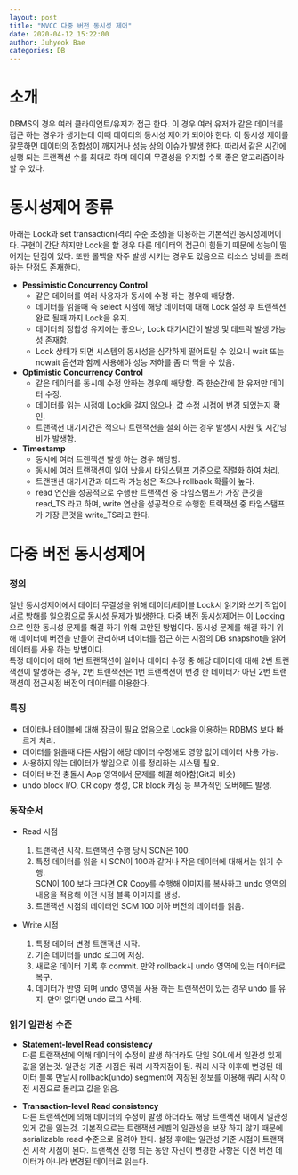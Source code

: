 ```yaml
---
layout: post
title: "MVCC 다중 버전 동시성 제어"
date: 2020-04-12 15:22:00
author: Juhyeok Bae
categories: DB
---
```

# 소개
DBMS의 경우 여러 클라이언트/유저가 접근 한다. 이 경우 여러 유저가 같은 데이터를 접근 하는 경우가 생기는데 이때 데이터의 동시성 제어가 되어야 한다. 이 동시성 제어를 잘못하면 데이터의 정합성이 깨지거나 성능 상의 이슈가 발생 한다. 따라서 같은 시간에 실행 되는 트랜잭션 수를 최대로 하며 데이의 무결성을 유지할 수록 좋은 알고리즘이라 할 수 있다.  

# 동시성제어 종류
아래는 Lock과 set transaction(격리 수준 조정)을 이용하는 기본적인 동시성제어이다. 구현이 간단 하지만 Lock을 할 경우 다른 데이터의 접근이 힘들기 때문에 성능이 떨어지는 단점이 있다. 또한 롤백을 자주 발생 시키는 경우도 있음으로 리소스 낭비를 초래하는 단점도 존재한다.
- **Pessimistic Concurrency Control**
  - 같은 데이터를 여러 사용자가 동시에 수정 하는 경우에 해당함.
  - 데이터를 읽을때 즉 select 시점에 해당 데이터에 대해 Lock 설정 후 트랜젝션 완료 될때 까지 Lock을 유지.
  - 데이터의 정합성 유지에는 좋으나, Lock 대기시간이 발생 및 데드락 발생 가능성 존재함.
  - Lock 상태가 되면 시스템의 동시성을 심각하게 떨어트릴 수 있으니 wait 또는 nowait 옵션과 함께 사용해야 성능 저하를 좀 더 막을 수 있음.
- **Optimistic Concurrency Control**
  - 같은 데이터를 동시에 수정 안하는 경우에 해당함. 즉 한순간에 한 유저만 데이터 수정.
  - 데이터를 읽는 시점에 Lock을 걸지 않으나, 값 수정 시점에 변경 되었는지 확인.
  - 트랜잭션 대기시간은 적으나 트랜잭션을 철회 하는 경우 발생시 자원 및 시간낭비가 발생함.
- **Timestamp**
  - 동시에 여러 트랜잭션 발생 하는 경우 해당함.
  - 동시에 여러 트랜잭션이 일어 났을시 타임스탬프 기준으로 직렬화 하여 처리.
  - 트랜잰션 대기시간과 데드락 가능성은 적으나 rollback 확률이 높다.
  - read 연산을 성공적으로 수행한 트랜잭션 중 타임스탬프가 가장 큰것을 read_TS 라고 하며, write 연산을 성공적으로 수행한 트랙잭션 중 타임스탬프가 가장 큰것을 write_TS라고 한다.

# 다중 버전 동시성제어
### 정의
일반 동시성제어에서 데이터 무결성을 위해 데이터/테이블 Lock시 읽기와 쓰기 작업이 서로 방해를 일으킴으로 동시성 문제가 발생한다. 다중 버전 동시성제어는 이 Locking으로 인한 동시성 문제를 해결 하기 위해 고안된 방법이다. 동시성 문제를 해결 하기 위해 데이터에 버전을 만들어 관리하며 데이터를 접근 하는 시점의 DB snapshot을 읽어 데이터를 사용 하는 방법이다.  
특정 데이터에 대해 1번 트랜잭션이 일어나 데이터 수정 중 해당 데이터에 대해 2번 트랜잭션이 발생하는 경우, 2번 트랜잭션은 1번 트랜잭션이 변경 한 데이터가 아닌 2번 트랜잭션이 접근시점 버전의 데이터를 이용한다.

### 특징
- 데이터나 테이블에 대해 잠금이 필요 없음으로 Lock을 이용하는 RDBMS 보다 빠르게 처리.
- 데이터를 읽을때 다른 사람이 해당 데이터 수정해도 영향 없이 데이터 사용 가능.
- 사용하지 않는 데이터가 쌓임으로 이를 정리하는 시스템 필요.
- 데이터 버전 충돌시 App 영역에서 문제를 해결 해야함(Git과 비슷)
- undo block I/O, CR copy 생성, CR block 캐싱 등 부가적인 오버헤드 발생.

### 동작순서
- Read 시점  
  1) 트랜잭션 시작. 트랜잭션 수행 당시 SCN은 100.  
  2) 특정 데이터를 읽을 시 SCN이 100과 같거나 작은 데이터에 대해서는 읽기 수행.  
     SCN이 100 보다 크다면 CR Copy를 수행해 이미지를 복사하고 undo 영역의 내용을 적용해 이전 시점 블록 이미지를 생성.  
  3) 트랜잭션 시점의 데이터인 SCM 100 이하 버전의 데이터를 읽음.  

- Write 시점<MySQL>  
  1) 특정 데이터 변경 트랜잭션 시작.  
  2) 기존 데이터를 undo 로그에 저장.    
  3) 새로운 데이터 기록 후 commit. 만약 rollback시 undo 영역에 있는 데이터로 복구.  
  4) 데이터가 반영 되며 undo 영역을 사용 하는 트랜잭션이 있는 경우 undo 를 유지. 만약 없다면 undo 로그 삭제.  

### 읽기 일관성 수준
- **Statement-level Read consistency**  
다른 트랜잭션에 의해 데이터의 수정이 발생 하더라도 단일 SQL에서 일관성 있게 값을 읽는것. 일관성 기준 시점은 쿼리 시작지점이 됨. 쿼리 시작 이후에 변경된 데이터 블록 만날시 rollback(undo) segment에 저장된 정보를 이용해 쿼리 시작 이전 시점으로 돌리고 값을 읽음.

- **Transaction-level Read consistency**  
다른 트랜젝션에 의해 데이터의 수정이 발생 하더라도 해당 트랜잭션 내에서 일관성 있게 값을 읽는것. 기본적으로는 트랜잭션 레벨의 일관성을 보장 하지 않기 때문에 serializable read 수준으로 올려야 한다. 설정 후에는 일관성 기준 시점이 트랜잭션 시작 시점이 된다. 트랜잭션 진행 되는 동안 자신이 변경한 사항은 이전 버전 데이터가 아니라 변경된 데이터로 읽는다.
